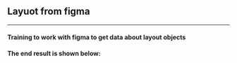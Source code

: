 ## Layuot from figma
___

#### Training to work with figma to get data about layout objects
#### The end result is shown below: